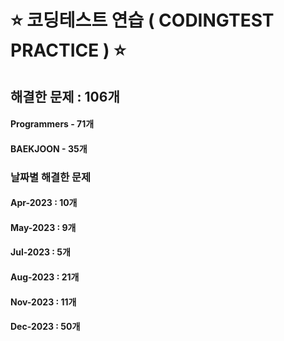 # ⭐ 코딩테스트 연습 ( CODINGTEST PRACTICE ) ⭐
## 해결한 문제 : 106개
#### Programmers - 71개
#### BAEKJOON - 35개

### 날짜별 해결한 문제 
#### Apr-2023 : 10개
#### May-2023 : 9개
#### Jul-2023 : 5개
#### Aug-2023 : 21개
#### Nov-2023 : 11개
#### Dec-2023 : 50개

